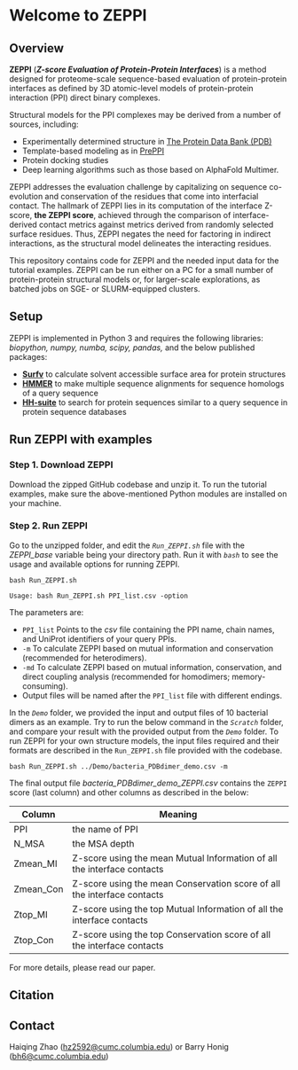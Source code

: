 # Welcome to ZEPPI 
## Overview

**ZEPPI** (***Z-score Evaluation of Protein-Protein Interfaces***) is a method designed for proteome-scale sequence-based evaluation of protein-protein interfaces as defined by 3D atomic-level models of protein-protein interaction (PPI) direct binary complexes. 

Structural models for the PPI complexes may be derived from a number of sources, including:

- Experimentally determined structure in [The Protein Data Bank (PDB)](https://www.rcsb.org)
- Template-based modeling as in [PrePPI](https://honiglab.c2b2.columbia.edu/PrePPI/)
- Protein docking studies
- Deep learning algorithms such as those based on AlphaFold Multimer. 

ZEPPI addresses the evaluation challenge by capitalizing on sequence co-evolution and conservation of the residues that come into interfacial contact. The hallmark of ZEPPI lies in its computation of the interface Z-score, **the ZEPPI score**, achieved through the comparison of interface-derived contact metrics against metrics derived from randomly selected surface residues. Thus, ZEPPI negates the need for factoring in indirect interactions, as the structural model delineates the interacting residues.

This repository contains code for ZEPPI and the needed input data for the tutorial examples. ZEPPI can be run either on a PC for a small number of protein-protein structural models or, for larger-scale explorations, as batched jobs on SGE- or SLURM-equipped clusters.

## Setup

ZEPPI is implemented in Python 3 and requires the following libraries: *biopython, numpy, numba, scipy, pandas,* and the below published packages:

- [**Surfv**](https://honig.c2b2.columbia.edu/surface-algorithms) to calculate solvent accessible surface area for protein structures
- [**HMMER**](http://hmmer.org/) to make multiple sequence alignments for sequence homologs of a query sequence
- [**HH-suite**](https://vogdb.org/research/hh-suite) to search for protein sequences similar to a query sequence in protein sequence databases

## Run ZEPPI with examples

### Step 1. Download ZEPPI

Download the zipped GitHub codebase and unzip it. To run the tutorial examples, make sure the above-mentioned Python modules are installed on your machine.


### Step 2. Run ZEPPI
Go to the unzipped folder, and edit the *`Run_ZEPPI.sh`* file with the *ZEPPI_base* variable being your directory path. Run it with *`bash`* to see the usage and available options for running ZEPPI.

```properties
bash Run_ZEPPI.sh
```

```properties
Usage: bash Run_ZEPPI.sh PPI_list.csv -option
```
The parameters are:
- `PPI_list`  Points to the *csv* file containing the PPI name, chain names, and UniProt identifiers of your query PPIs.
- `-m`  To calculate ZEPPI based on mutual information and conservation (recommended for heterodimers).
- `-md` To calculate ZEPPI based on mutual information, conservation, and direct coupling analysis (recommended for homodimers; memory-consuming).
- Output files will be named after the `PPI_list` file with different endings.

In the *`Demo`* folder, we provided the input and output files of 10 bacterial dimers as an example. Try to run the below command in the *`Scratch`* folder, and compare your result with the provided output from the *`Demo`* folder. To run ZEPPI for your own structure models, the input files required and their formats are described in the `Run_ZEPPI.sh` file provided with the codebase.

```properties
bash Run_ZEPPI.sh ../Demo/bacteria_PDBdimer_demo.csv -m
```

The final output file *bacteria_PDBdimer_demo_ZEPPI.csv* contains the `ZEPPI` score (last column) and other columns as described in the below:

| Column    | Meaning |
| -------- | ------- |
| PPI  | the name of PPI  |
| N_MSA | the MSA depth   |
| Zmean_MI    | Z-score using the mean Mutual Information of all the interface contacts   |
| Zmean_Con   | Z-score using the mean Conservation score of all the interface contacts  |
| Ztop_MI    | Z-score using the top Mutual Information of all the interface contacts  |
| Ztop_Con   | Z-score using the top Conservation score of all the interface contacts |

For more details, please read our paper. 

## Citation
## Contact

Haiqing Zhao (<hz2592@cumc.columbia.edu>) or Barry Honig (<bh6@cumc.columbia.edu>)


